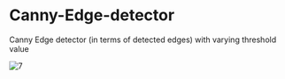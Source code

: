 # Canny-Edge-detector
Canny Edge detector (in terms of detected edges) with varying threshold value

![7](https://user-images.githubusercontent.com/78306035/154574038-be209423-5977-4f46-a151-d647b16d3e44.png)
